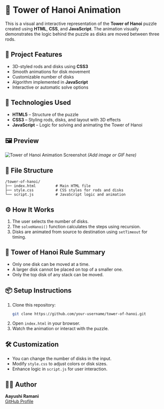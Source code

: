 # 🗼 Tower of Hanoi Animation

This is a visual and interactive representation of the **Tower of Hanoi** puzzle created using **HTML**, **CSS**, and **JavaScript**. The animation visually demonstrates the logic behind the puzzle as disks are moved between three rods.

## 🧩 Project Features

- 3D-styled rods and disks using **CSS3**
- Smooth animations for disk movement
- Customizable number of disks
- Algorithm implemented in **JavaScript**
- Interactive or automatic solve options

## 🚀 Technologies Used

- **HTML5** – Structure of the puzzle
- **CSS3** – Styling rods, disks, and layout with 3D effects
- **JavaScript** – Logic for solving and animating the Tower of Hanoi

## 🖼️ Preview

![Tower of Hanoi Animation Screenshot](#) *(Add image or GIF here)*

## 📁 File Structure

```
/tower-of-hanoi/
├── index.html         # Main HTML file
├── style.css          # CSS styles for rods and disks
└── script.js          # JavaScript logic and animation
```

## ⚙️ How It Works

1. The user selects the number of disks.
2. The `solveHanoi()` function calculates the steps using recursion.
3. Disks are animated from source to destination using `setTimeout` for timing.

## 🧠 Tower of Hanoi Rule Summary

- Only one disk can be moved at a time.
- A larger disk cannot be placed on top of a smaller one.
- Only the top disk of any stack can be moved.

## 📦 Setup Instructions

1. Clone this repository:
   ```bash
   git clone https://github.com/your-username/tower-of-hanoi.git
   ```
2. Open `index.html` in your browser.
3. Watch the animation or interact with the puzzle.

## 🛠️ Customization

- You can change the number of disks in the input.
- Modify `style.css` to adjust colors or disk sizes.
- Enhance logic in `script.js` for user interaction.

## 🙋‍♀️ Author

**Aayushi Ramani**  
[GitHub Profile](https://github.com/your-username)
